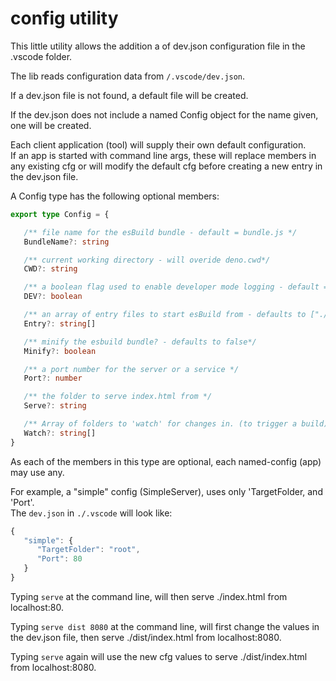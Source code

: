 # config utility

This little utility allows the addition a of dev.json configuration file in the .vscode folder.
 
The lib reads configuration data from `/.vscode/dev.json`.

If a dev.json file is not found, a default file will be created.

If the dev.json does not include a named Config object for the name given, one will be created.

Each client application (tool) will supply their own default configuration.   
If an app is started with command line args, these will replace members in any existing cfg or will modify the default cfg before creating a new entry in the dev.json file.   

A Config type has the following optional members:
```ts
export type Config = {

   /** file name for the esBuild bundle - default = bundle.js */
   BundleName?: string

   /** current working directory - will overide deno.cwd*/
   CWD?: string

   /** a boolean flag used to enable developer mode logging - default = false*/
   DEV?: boolean

   /** an array of entry files to start esBuild from - defaults to ["./src/main.ts"] */
   Entry?: string[]

   /** minify the esbuild bundle? - defaults to false*/
   Minify?: boolean

   /** a port number for the server or a service */
   Port?: number

   /** the folder to serve index.html from */
   Serve?: string

   /** Array of folders to 'watch' for changes in. (to trigger a build) */
   Watch?: string[]
}
```
As each of the members in this type are optional, each named-config (app) may use any.

For example, a "simple" config (SimpleServer), uses only 'TargetFolder, and 'Port'.   
The `dev.json` in `./.vscode` will look like:
```ts
{
   "simple": {
      "TargetFolder": "root",
      "Port": 80
   }
}
```
Typing `serve` at the command line, will then serve ./index.html from localhost:80.
     
Typing `serve dist 8080` at the command line, will first change the values in the dev.json file, then serve ./dist/index.html from localhost:8080.
 
Typing `serve` again will use the new cfg values to serve ./dist/index.html from localhost:8080.